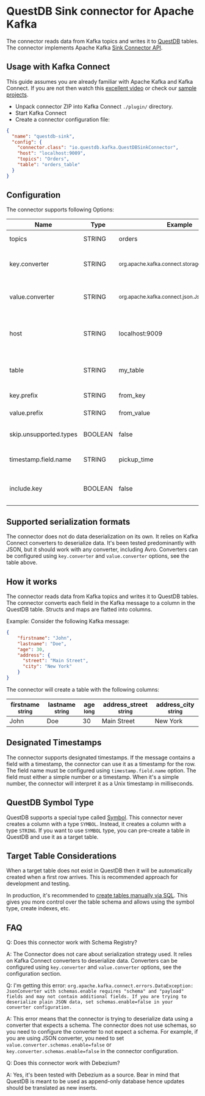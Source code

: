 # QuestDB Sink connector for Apache Kafka
The connector reads data from Kafka topics and writes it to [QuestDB](https://questdb.io/) tables.
The connector implements Apache Kafka [Sink Connector API](https://kafka.apache.org/documentation/#connect_development).

## Usage with Kafka Connect
This guide assumes you are already familiar with Apache Kafka and Kafka Connect. If you are not then watch this [excellent video](https://www.youtube.com/watch?v=Jkcp28ki82k) or check our [sample projects](kafka-questdb-connector-samples).
- Unpack connector ZIP into Kafka Connect `./plugin/` directory.
- Start Kafka Connect
- Create a connector configuration file:
```json
{
  "name": "questdb-sink",
  "config": {
    "connector.class": "io.questdb.kafka.QuestDBSinkConnector",
    "host": "localhost:9009",
    "topics": "Orders",
    "table": "orders_table"
  }
}
```

## Configuration
The connector supports following Options:

| Name                   | Type    | Example                                                     | Default            | Meaning                                       |
|------------------------|---------|-------------------------------------------------------------|--------------------|-----------------------------------------------|
| topics                 | STRING  | orders                                                      | N/A                | Topics to read from                           |
| key.converter          | STRING  | <sub>org.apache.kafka.connect.storage.StringConverter</sub> | N/A                | Converter for keys stored in Kafka            |
| value.converter        | STRING  | <sub>org.apache.kafka.connect.json.JsonConverter</sub>      | N/A                | Converter for values stored in Kafka          |
| host                   | STRING  | localhost:9009                                              | N/A                | Host and port where QuestDB server is running |
| table                  | STRING  | my_table                                                    | Same as Topic name | Target table in QuestDB                       |
| key.prefix             | STRING  | from_key                                                    | key                | Prefix for key fields                         | 
| value.prefix           | STRING  | from_value                                                  | N/A                | Prefix for value fields                       |
| skip.unsupported.types | BOOLEAN | false                                                       | false              | Skip unsupported types                        |
| timestamp.field.name   | STRING  | pickup_time                                                 | N/A                | Designated timestamp field name               |
| include.key            | BOOLEAN | false                                                       | true               | Include message key in target table           |

## Supported serialization formats
The connector does not do data deserialization on its own. It relies on Kafka Connect converters to deserialize data. It's been tested predominantly with JSON, but it should work with any converter, including Avro. Converters can be configured using `key.converter` and `value.converter` options, see the table above. 

## How it works
The connector reads data from Kafka topics and writes it to QuestDB tables. The connector converts each field in the Kafka message to a column in the QuestDB table. Structs and maps are flatted into columns. 

Example:
Consider the following Kafka message:
```json
{
    "firstname": "John",
    "lastname": "Doe",
    "age": 30,
    "address": {
      "street": "Main Street",
      "city": "New York"
    }
}
```
The connector will create a table with the following columns:

| firstname <sub>string</sub> | lastname <sub>string</sub> | age <sub>long</sub> | address_street <sub>string</sub> | address_city <sub>string</sub> |
|-----------------------------|----------------------------|---------------------|----------------------------------|--------------------------------|
| John                        | Doe                        | 30                  | Main Street                      | New York                       |

## Designated Timestamps
The connector supports designated timestamps. If the message contains a field with a timestamp, the connector can use it as a timestamp for the row. The field name must be configured using `timestamp.field.name` option. The field must either a simple number or a timestamp. When it's a simple number, the connector will interpret it as a Unix timestamp in milliseconds.

## QuestDB Symbol Type
QuestDB supports a special type called [Symbol](https://questdb.io/docs/concept/symbol/). This connector never creates a column with a type `SYMBOL`. Instead, it creates a column with a type `STRING`. If you want to use `SYMBOL` type, you can pre-create a table in QuestDB and use it as a target table.

## Target Table Considerations
When a target table does not exist in QuestDB then it will be automatically created when a first row arrives. This is recommended approach for development and testing.

In production, it's recommended to [create tables manually via SQL](https://questdb.io/docs/reference/sql/create-table/). This gives you more control over the table schema and allows using the symbol type, create indexes, etc.

## FAQ
Q: Does this connector work with Schema Registry?

A: The Connector does not care about serialization strategy used. It relies on Kafka Connect converters to deserialize data. Converters can be configured using `key.converter` and `value.converter` options, see the configuration section.


Q: I'm getting this error: `org.apache.kafka.connect.errors.DataException: JsonConverter with schemas.enable requires "schema" and "payload" fields and may not contain additional fields. If you are trying to deserialize plain JSON data, set schemas.enable=false in your converter configuration.`

A: This error means that the connector is trying to deserialize data using a converter that expects a schema. The connector does not use schemas, so you need to configure the converter to not expect a schema. For example, if you are using JSON converter, you need to set `value.converter.schemas.enable=false` or `key.converter.schemas.enable=false` in the connector configuration. 

Q: Does this connector work with Debezium?

A: Yes, it's been tested with Debezium as a source. Bear in mind that QuestDB is meant to be used as append-only database hence updates should be translated as new inserts.